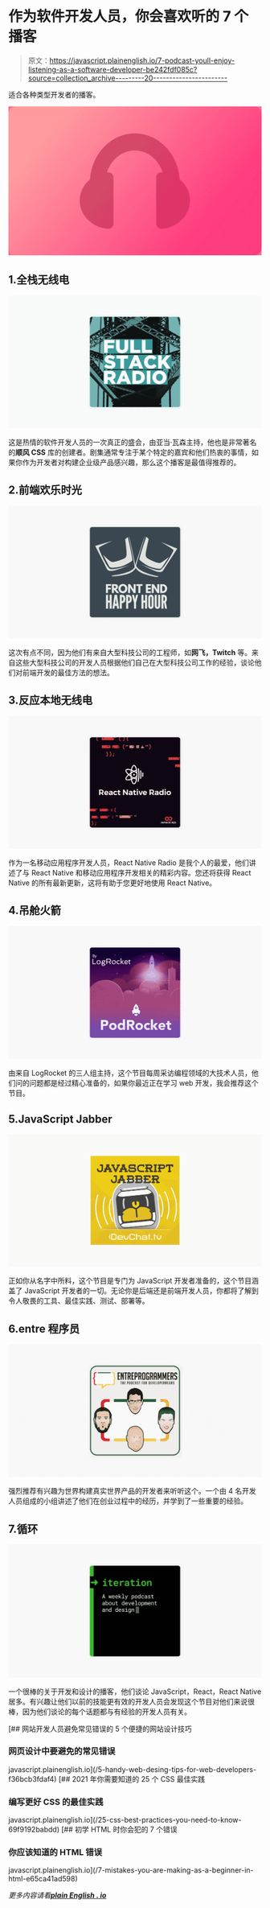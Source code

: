 # 作为软件开发人员，你会喜欢听的 7 个播客

> 原文：<https://javascript.plainenglish.io/7-podcast-youll-enjoy-listening-as-a-software-developer-be242fdf085c?source=collection_archive---------20----------------------->

适合各种类型开发者的播客。

![](img/3d03b94413f3877f02fdab558366a64b.png)

## 1.全栈无线电

![](img/411cfd760cda59108076abafd17e44f9.png)

这是热情的软件开发人员的一次真正的盛会，由亚当·瓦森主持，他也是非常著名的**顺风 CSS** 库的创建者。剧集通常专注于某个特定的嘉宾和他们热衷的事情，如果你作为开发者对构建企业级产品感兴趣，那么这个播客是最值得推荐的。

## 2.前端欢乐时光

![](img/41279a27b5f620c79dbbf421eef73713.png)

这次有点不同，因为他们有来自大型科技公司的工程师，如**网飞，Twitch** 等。来自这些大型科技公司的开发人员根据他们自己在大型科技公司工作的经验，谈论他们对前端开发的最佳方法的想法。

## 3.反应本地无线电

![](img/edcd83729aaf41364b6c968f321cbcda.png)

作为一名移动应用程序开发人员，React Native Radio 是我个人的最爱，他们讲述了与 React Native 和移动应用程序开发相关的精彩内容。您还将获得 React Native 的所有最新更新，这将有助于您更好地使用 React Native。

## 4.吊舱火箭

![](img/e27908d1e5410b20cd0e762876e6ddbe.png)

由来自 LogRocket 的三人组主持，这个节目每周采访编程领域的大技术人员，他们问的问题都是经过精心准备的，如果你最近正在学习 web 开发，我会推荐这个节目。

## 5.JavaScript Jabber

![](img/18c05d42f8d2f3196b85525248f667a0.png)

正如你从名字中所料，这个节目是专门为 JavaScript 开发者准备的，这个节目涵盖了 JavaScript 开发者的一切。无论你是后端还是前端开发人员，你都将了解到令人敬畏的工具、最佳实践、测试、部署等。

## 6.entre 程序员

![](img/abe208911035a08635264cb5a4a3b3cb.png)

强烈推荐有兴趣为世界构建真实世界产品的开发者来听听这个。一个由 4 名开发人员组成的小组讲述了他们在创业过程中的经历，并学到了一些重要的经验。

## 7.循环

![](img/bb7835c266a841885a30aa3c0956d34c.png)

一个很棒的关于开发和设计的播客，他们谈论 JavaScript，React，React Native 居多。有兴趣让他们以前的技能更有效的开发人员会发现这个节目对他们来说很棒，因为他们谈论的每个话题都与有经验的开发人员有关。

[](/5-handy-web-desing-tips-for-web-developers-f36bcb3fdaf4) [## 网站开发人员避免常见错误的 5 个便捷的网站设计技巧

### 网页设计中要避免的常见错误

javascript.plainenglish.io](/5-handy-web-desing-tips-for-web-developers-f36bcb3fdaf4) [](/25-css-best-practices-you-need-to-know-69f9192babdd) [## 2021 年你需要知道的 25 个 CSS 最佳实践

### 编写更好 CSS 的最佳实践

javascript.plainenglish.io](/25-css-best-practices-you-need-to-know-69f9192babdd) [](/7-mistakes-you-are-making-as-a-beginner-in-html-e65ca41ad598) [## 初学 HTML 时你会犯的 7 个错误

### 你应该知道的 HTML 错误

javascript.plainenglish.io](/7-mistakes-you-are-making-as-a-beginner-in-html-e65ca41ad598) 

*更多内容请看*[***plain English . io***](http://plainenglish.io/)